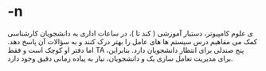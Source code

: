 # -n
 ی علوم کامپیوتر، دستیار آموزشی ( کند تا )، در ساعات اداری به دانشجویان کارشناسی کمک می مفاهیم درس سیستم ها های عامل را بهتر درک کنند و به سؤالات آن پاسخ دهد. اما دفتر او کوچک است و فقط TA پنج صندلی برای انتظار دانشجویان دارد. بنابراین، برای مدیریت تعامل سازی یک و دانشجویان، نیاز به پیاده زمانی دقیق وجود دارد. 
